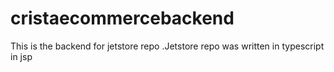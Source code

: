# cristaecommercebackend
This is the backend for jetstore repo .Jetstore repo was written in typescript in jsp
